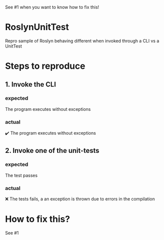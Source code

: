 See #1 when you want to know how to fix this!

# RoslynUnitTest
Repro sample of Roslyn behaving different when invoked through a CLI vs a UnitTest

# Steps to reproduce

## 1. Invoke the CLI
### expected
The program executes without exceptions
### actual
✔️ The program executes without exceptions


## 2. Invoke one of the unit-tests
### expected
The test passes
### actual
❌ The tests fails, a an exception is thrown due to errors in the compilation

# How to fix this?

See #1
